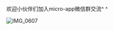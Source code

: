 
欢迎小伙伴们加入micro-app微信群交流^ ^

![IMG_0607](https://github.com/user-attachments/assets/a976245d-2d5e-460e-8bcb-421dbc31e494)










